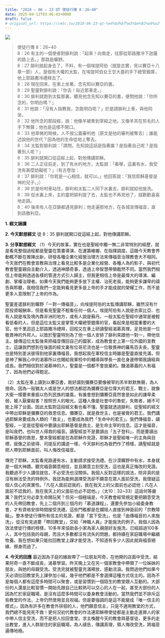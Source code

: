```yaml
---
title: "2018 – 06 – 23 QT 使徒行傳 8：26~40"
date: 2025-04-12T03:46:43+0800
draft: false
# original_url: https://cmtc.tw/2018-06-23-qt-%e4%bd%bf%e5%be%92%e8%a1%8c%e5%82%b3-8%ef%bc%9a2640
---
```


![](/images/qt.jpg)
> 使徒行傳 8：26\~40  
> 8：26 有主的一個使者對腓利說：「起來！向南走，往那從耶路撒冷下迦薩的路上去。」那路是曠野。  
> 8：27 腓利就起身去了，不料，有一個埃提阿伯（就是古實，見以賽亞十八章一節）人，是個有大權的太監，在埃提阿伯女王甘大基的手下總管銀庫，他上耶路撒冷禮拜去了。  
> 8：28 現在回來，在車上坐著，念先知以賽亞的書。  
> 8：29 聖靈對腓利說：「你去！貼近那車走。」  
> 8：30 腓利就跑到太監那裏，聽見他念先知以賽亞的書，便問他說：「你所念的，你明白嗎？」  
> 8：31 他說：「沒有人指教我，怎能明白呢？」於是請腓利上車，與他同坐。  
> 8：32 他所念的那段經，說：他像羊被牽到宰殺之地，又像羊羔在剪毛的人手下無聲；他也是這樣不開口。  
> 8：33 他卑微的時候，人不按公義審判他（原文是他的審判被奪去）；誰能述說他的世代？因為他的生命從地上奪去。  
> 8：34 太監對腓利說：「請問，先知說這話是指著誰？是指著自己呢？是指著別人呢？」  
> 8：35 腓利就開口從這經上起，對他傳講耶穌。  
> 8：36 二人正往前走，到了有水的地方，太監說：「看哪，這裏有水，我受洗有甚麼妨礙呢？」（有古卷加：  
> 8：37 腓利說：「你若是一心相信，就可以。」他回答說：「我信耶穌基督是　神的兒子。」）  
> 8：38 於是吩咐車站住，腓利和太監二人同下水裏去，腓利就給他施洗。  
> 8：39 從水裏上來，主的靈把腓利提了去，太監也不再見他了，就歡歡喜喜地走路。  
> 8：40 後來有人在亞鎖都遇見腓利；他走遍那地方，在各城宣傳福音，直到該撒利亞。

**1. 經文誦讀**

**2.  今天默想經文**
徒 8：35 腓利就開口從這經上起，對他傳講耶穌。

**3. 分享默想經文**
（1）今天的故事，實在也是聖經中獨一無二非常特別的經歷，就是看見整個過程都是聖靈在策畫導演、在運籌維幄、在指揮調度。這跟今天教會界動輒不斷在推陳出新，研發各種企業化經營治理方法來傳福音治理教會大不相同。今天我們在教會宣教與治理上看見比較多是企業化經營、各種人為的影子，與初代教會聖靈親自主動介入，透過神蹟奇事，透過上帝智慧帶領截然不同。當然我們相信上帝能夠透過各樣的管道方式引人歸主，但我更相信上帝是最偉大的導演、編劇、掌權治理者。如果今天我們能夠更多放下主權、治死老我，能夠更多謙卑的禱告與聆聽，我相信我們一定能夠看見更多是上帝的手才能成就的榮耀工作，而不是更多人意限制了上帝的作為。

聖靈差遣腓利到曠野「一對一傳福音」，向埃提阿伯的太監傳講耶穌，雖然沒有什麼投資報酬率，但是看見聖靈不輕看任何一個人。埃提阿伯有人說是衣索比亞、也有人說是埃及境內靠非洲的地方，或有人說是蘇丹。一般太監在聖經中通常是被輕看低看的人，但是這位太監又是掌管大權總管銀庫的官，看起來是相當重要的大官。他千里迢迢上耶路撒冷禮拜，回程又在車上研讀聖經渴慕真理，足見他是一位敬畏神的外邦人。以致於聖靈特別為了他一個人安排了腓利來跟他一對一，帶他信主。據傳這位太監後來把福音傳回自己的國家，成為教會史上第一位外國的宣教士。這讓我們想到在後面的經文裏有位哥尼流也是一位敬畏神的羅馬百夫長，聖靈也是特別差派彼得到他家裏傳福音。我想起我在軍校信主時雖是聖靈直接充滿，但是神了解我心中的渴慕所以也賜給我軍校中的輔導與學長一直在身邊帶領我讀經與成長。我們相信對於渴慕神的人，聖靈是一個都不會放棄的。饑渴慕義的人有福了，因為他們必得飽足。

（2）太監在車上讀到以賽亞書，剛好讀到彌賽亞要像被宰的羔羊默默無聲，為人捨命。因為一般猶太人或是世人的想法都認為彌賽亞是位偉大的君王、戰士，就像大衛一樣要來重振以色列民族的雄風，有誰會想到彌賽亞竟然會是如此的謙卑柔弱，被人厭棄殺害？按照世人的眼光，這種人像是社會中的魯蛇，失敗者，絕不可能上得了台面。因此太監對這段經文看也看不懂。聖靈就透過腓利，從聖經的經文中帶出耶穌是彌賽亞的救恩信息。彌賽亞，就是救世主，也是被膏的君王。我們講過耶穌來要成為人類的「救主」，也要成為我們「生命中的君王」。我們傳福音，讀聖經，一定是從聖經中要讀出耶穌基督是救主，是生命主宰的信息。這才是福音，是叫我們，也叫世人得救的福音。讀聖經並不是要讀出「五子登科」，而是要讀出耶穌基督的救恩，整本聖經都是在為耶穌作見證，耶穌才是聖經唯一的主角與目標，就像之前彼得、司提反的講道一樣，今天腓利也為我們作了榜樣，讀聖經就是把人帶到耶穌面前，叫人悔改信福音。

傳完了耶穌，太監看見路邊有水，主動請求接受洗禮。在沙漠曠野中有水，本身就是一個大神蹟。聽完福音願意相信，並且願意立刻受洗，這也是真正悔改的見證。我聽過不少人講信就信，不必受洗也沒關係。我個人反對這樣的說法，除非真的是沒有辦法受洗的特例外，我認為能夠選擇受洗卻不願意在眾人面前受洗，我懷疑這個人信心的真實性。「凡在人面前認我的，我在我天上的父面前也必認他；凡在人面前不認我的，我在我天上的父面前也必不認他。」（太10：32\~33）這話何等嚴厲？我們又何必拿生命開玩笑？但另一個極端是，今天教會經常規定要把願意受洗的人先帶回教會，先上二個月到三個月的「慕道課程」，還要先參加小組委身教會，才有資格安排時間接受洗禮。這些門檻都是在攔阻人直接到神面前的「宗教障礙」。整本使徒行傳所有信主的見證，都是「當下受洗」，也是「由傳福音的人來施洗」，從沒有見過要「帶回教堂」，交給「神職人員」才能施洗的例子。我個人因為效法使徒行傳的榜樣，10多年來協助各小家為家人親朋好友施洗，已經超過100多人，其中包括我的母親，而且大多數都沒有流失的問題，都持續在家庭職場中繼續牧養。我在想如果只能拉回教堂上課才能受洗，不知道有多少人因此就與福音絕緣、擦身而過了。

**4. 今天的回應**
最近因為子庭的緣故帶了一位朋友阿奇，在他開的店面中受洗，結果阿奇一直不斷成長，渴慕學習。昨天晚上又在另一個家教會中帶領了一位姊妹的朋友，與她的母親受洗。受洗完就被聖靈充滿釋放，感動流淚。我問過他們如果今天必須拉回教堂先上課參加小組，幾乎他們都是不會選擇這種方式信主的。因為不是每個人都有這麼多時間可以聚會，或是習慣到一個陌生的教堂跟人互動的。大部份的人還是比較習慣一開始先跟自己比較熟可以交心的人在一起，甚至大部份的人因為忙於家庭職場，是沒有這麼多時間可以委身教會活動的。當然我們並不排斥這些教堂的作法，上帝仍然使用並且祝福。但是要強調的是這不能變成「唯一信主的模式」，因為有許多在教會外徘徊的人，他們願意信主，只是不適用教堂的方式，我們總不能見死不救！更何況初代教會的作法連耶穌帶使徒都是主動走進罪人的家中帶人信主受洗，而不是把人拉回會堂。求主喚醒今天的教會與基督徒，更多的走出教堂，進入人群居住的家庭職場，為人禱告，傳講真理，領人悔改受洗，將福音遍傳地極。
